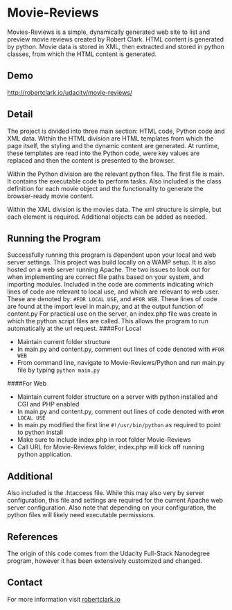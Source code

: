 Movie-Reviews
=============
Movies-Reviews is a simple, dynamically generated web site to list and preview movie reviews created by Robert Clark.
HTML content is generated by python. Movie data is stored in XML, then extracted and stored in python classes, from which the HTML content is generated.

Demo
----
http://robertclark.io/udacity/movie-reviews/

Detail
------
The project is divided into three main section: HTML code, Python code and XML data.
Within the HTML division are HTML templates from which the page itself, the styling and the dynamic content are generated.
At runtime, these templates are read into the Python code, were key values are replaced and then the content is presented to the browser.

Within the Python division are the relevant python files. The first file is main. It contains the executable code to perform tasks.
Also included is the class definition for each movie object and the functionality to generate the browser-ready movie content.

Within the XML division is the movies data. The xml structure is simple, but each element is required. Additional objects can be added as needed.

Running the Program
-------------------
Successfully running this program is dependent upon your local and web server settings. This project was build locally on a WAMP setup. It is also hosted on a web server running Apache. The two issues to look out for when implementing are correct file paths based on your system, and importing modules. Included in the code are comments indicating which lines of code are relevant to local use, and which are relevant to web user. These are denoted by: `#FOR LOCAL USE`, and `#FOR WEB`. These lines of code are found at the import level in main.py, and at the output function of content.py For practical use on the server, an index.php file was create in which the python script files are called. This allows the program to run automatically at the url request.
####For Local
* Maintain current folder structure
* In main.py and content.py, comment out lines of code denoted with `#FOR WEB`
* From command line, navigate to Movie-Reviews/Python and run main.py file by typing `python main.py`

####For Web
* Maintain current folder structure on a server with python installed and CGI  and PHP enabled
* In main.py and content.py, comment out lines of code denoted with `#FOR LOCAL USE`
* In main.py modified the first line `#!/usr/bin/python` as required to point to python install
* Make sure to include index.php in root folder Movie-Reviews
* Call URL for Movie-Reviews folder, index.php will kick off running python application.

Additional
----------
Also included is the .htaccess file. While this may also very by server configuration, this file and settings are required for the current Apache web server configuration.
Also note that depending on your configuration, the python files will likely need executable permissions.

References
-----------
The origin of this code comes from the Udacity Full-Stack Nanodegree program, however it has been extensively customized and changed.

Contact
-------
For more information visit [robertclark.io](http://robertclark.io)
